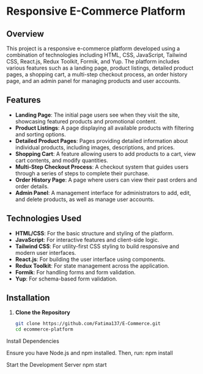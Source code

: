 # Responsive E-Commerce Platform

## Overview

This project is a responsive e-commerce platform developed using a combination of technologies including HTML, CSS, JavaScript, Tailwind CSS, React.js, Redux Toolkit, Formik, and Yup. The platform includes various features such as a landing page, product listings, detailed product pages, a shopping cart, a multi-step checkout process, an order history page, and an admin panel for managing products and user accounts.

## Features

- **Landing Page**: The initial page users see when they visit the site, showcasing featured products and promotional content.
- **Product Listings**: A page displaying all available products with filtering and sorting options.
- **Detailed Product Pages**: Pages providing detailed information about individual products, including images, descriptions, and prices.
- **Shopping Cart**: A feature allowing users to add products to a cart, view cart contents, and modify quantities.
- **Multi-Step Checkout Process**: A checkout system that guides users through a series of steps to complete their purchase.
- **Order History Page**: A page where users can view their past orders and order details.
- **Admin Panel**: A management interface for administrators to add, edit, and delete products, as well as manage user accounts.

## Technologies Used

- **HTML/CSS**: For the basic structure and styling of the platform.
- **JavaScript**: For interactive features and client-side logic.
- **Tailwind CSS**: For utility-first CSS styling to build responsive and modern user interfaces.
- **React.js**: For building the user interface using components.
- **Redux Toolkit**: For state management across the application.
- **Formik**: For handling forms and form validation.
- **Yup**: For schema-based form validation.

## Installation

1. **Clone the Repository**

   ```bash
   git clone https://github.com/Fatima137/E-Commerce.git
   cd ecommerce-platform

Install Dependencies

Ensure you have Node.js and npm installed. Then, run:
npm install

Start the Development Server
npm start
